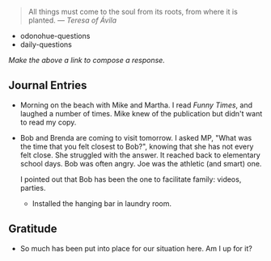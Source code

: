 > All things must come to the soul from its roots, from where it is planted.
> — <cite>Teresa of Ávila</cite>

- odonohue-questions
- daily-questions

*Make the above a link to compose a response.*
## Journal Entries
-  Morning on the beach with Mike and Martha. I read *Funny Times*, and laughed a number of times. Mike knew of the publication but didn't want to read my copy.
- Bob and Brenda are coming to visit tomorrow. I asked MP, "What was the time that you felt closest to Bob?", knowing that she has not every felt close. She struggled with the answer. It reached back to elementary school days. Bob was often angry. Joe was the athletic (and smart) one. 
  
  I pointed out that Bob has been the one to facilitate family: videos, parties.
  - Installed the hanging bar in laundry room. 
  

## Gratitude
- So much has been put into place for our situation here. Am I up for it? 


